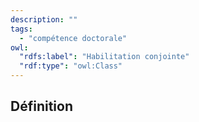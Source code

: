 ```yaml
---
description: ""
tags:
  - "compétence doctorale"
owl:
  "rdfs:label": "Habilitation conjointe"
  "rdf:type": "owl:Class"
---
```


## Définition

